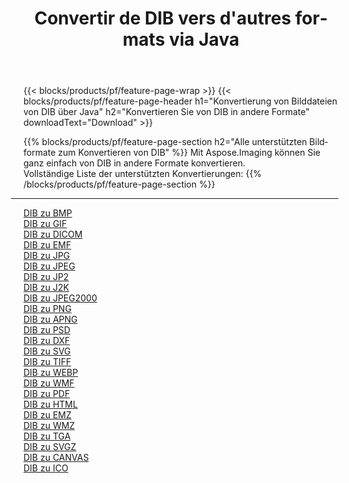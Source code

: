 ﻿---
title: Convertir de DIB vers d'autres formats via Java 
weight: 3920
url: /de/java/conversion/from/dib 
lang: de
langdirlevel: 2
locales: zh-hans,ja,it,ru,de,es,fr,nl,id,lt,pl,pt,vi,tr,ko,zh-hant,ar,hi,th,sv,cs,uk,he
description: Mit Aspose.Imaging können Sie ganz einfach von DIB in andere Formate konvertieren
---

{{< blocks/products/pf/feature-page-wrap >}}
{{< blocks/products/pf/feature-page-header h1="Konvertierung von Bilddateien von DIB über Java" h2="Konvertieren Sie von DIB in andere Formate" downloadText="Download" >}}


{{% blocks/products/pf/feature-page-section  h2="Alle unterstützten Bildformate zum Konvertieren von DIB" %}}
Mit Aspose.Imaging können Sie ganz einfach von DIB in andere Formate konvertieren.
<br/>
Vollständige Liste der unterstützten Konvertierungen:
{{% /blocks/products/pf/feature-page-section %}}
<div class="container-fluid productfamilypage bg-gray">
    <div class="convertypes bg-gray agp-content section">
        <div class="container">
		<hr style="margin-left:-20px;"/>
		<div class="row other-converters">
		    <div class='col-md-2 other-converter remove-lp remove-rp'><a href="/imaging/de/java/conversion/dib-to-bmp" >DIB zu BMP</a></div><div class='col-md-2 other-converter remove-lp remove-rp'><a href="/imaging/de/java/conversion/dib-to-gif" >DIB zu GIF</a></div><div class='col-md-2 other-converter remove-lp remove-rp'><a href="/imaging/de/java/conversion/dib-to-dicom" >DIB zu DICOM</a></div><div class='col-md-2 other-converter remove-lp remove-rp'><a href="/imaging/de/java/conversion/dib-to-emf" >DIB zu EMF</a></div><div class='col-md-2 other-converter remove-lp remove-rp'><a href="/imaging/de/java/conversion/dib-to-jpg" >DIB zu JPG</a></div><div class='col-md-2 other-converter remove-lp remove-rp'><a href="/imaging/de/java/conversion/dib-to-jpeg" >DIB zu JPEG</a></div><div class='col-md-2 other-converter remove-lp remove-rp'><a href="/imaging/de/java/conversion/dib-to-jp2" >DIB zu JP2</a></div><div class='col-md-2 other-converter remove-lp remove-rp'><a href="/imaging/de/java/conversion/dib-to-j2k" >DIB zu J2K</a></div><div class='col-md-2 other-converter remove-lp remove-rp'><a href="/imaging/de/java/conversion/dib-to-jpeg2000" >DIB zu JPEG2000</a></div><div class='col-md-2 other-converter remove-lp remove-rp'><a href="/imaging/de/java/conversion/dib-to-png" >DIB zu PNG</a></div><div class='col-md-2 other-converter remove-lp remove-rp'><a href="/imaging/de/java/conversion/dib-to-apng" >DIB zu APNG</a></div><div class='col-md-2 other-converter remove-lp remove-rp'><a href="/imaging/de/java/conversion/dib-to-psd" >DIB zu PSD</a></div><div class='col-md-2 other-converter remove-lp remove-rp'><a href="/imaging/de/java/conversion/dib-to-dxf" >DIB zu DXF</a></div><div class='col-md-2 other-converter remove-lp remove-rp'><a href="/imaging/de/java/conversion/dib-to-svg" >DIB zu SVG</a></div><div class='col-md-2 other-converter remove-lp remove-rp'><a href="/imaging/de/java/conversion/dib-to-tiff" >DIB zu TIFF</a></div><div class='col-md-2 other-converter remove-lp remove-rp'><a href="/imaging/de/java/conversion/dib-to-webp" >DIB zu WEBP</a></div><div class='col-md-2 other-converter remove-lp remove-rp'><a href="/imaging/de/java/conversion/dib-to-wmf" >DIB zu WMF</a></div><div class='col-md-2 other-converter remove-lp remove-rp'><a href="/imaging/de/java/conversion/dib-to-pdf" >DIB zu PDF</a></div><div class='col-md-2 other-converter remove-lp remove-rp'><a href="/imaging/de/java/conversion/dib-to-html" >DIB zu HTML</a></div><div class='col-md-2 other-converter remove-lp remove-rp'><a href="/imaging/de/java/conversion/dib-to-emz" >DIB zu EMZ</a></div><div class='col-md-2 other-converter remove-lp remove-rp'><a href="/imaging/de/java/conversion/dib-to-wmz" >DIB zu WMZ</a></div><div class='col-md-2 other-converter remove-lp remove-rp'><a href="/imaging/de/java/conversion/dib-to-tga" >DIB zu TGA</a></div><div class='col-md-2 other-converter remove-lp remove-rp'><a href="/imaging/de/java/conversion/dib-to-svgz" >DIB zu SVGZ</a></div><div class='col-md-2 other-converter remove-lp remove-rp'><a href="/imaging/de/java/conversion/dib-to-canvas" >DIB zu CANVAS</a></div><div class='col-md-2 other-converter remove-lp remove-rp'><a href="/imaging/de/java/conversion/dib-to-ico" >DIB zu ICO</a></div>
                </div>
        </div>
    </div>
</div>
<br/>

